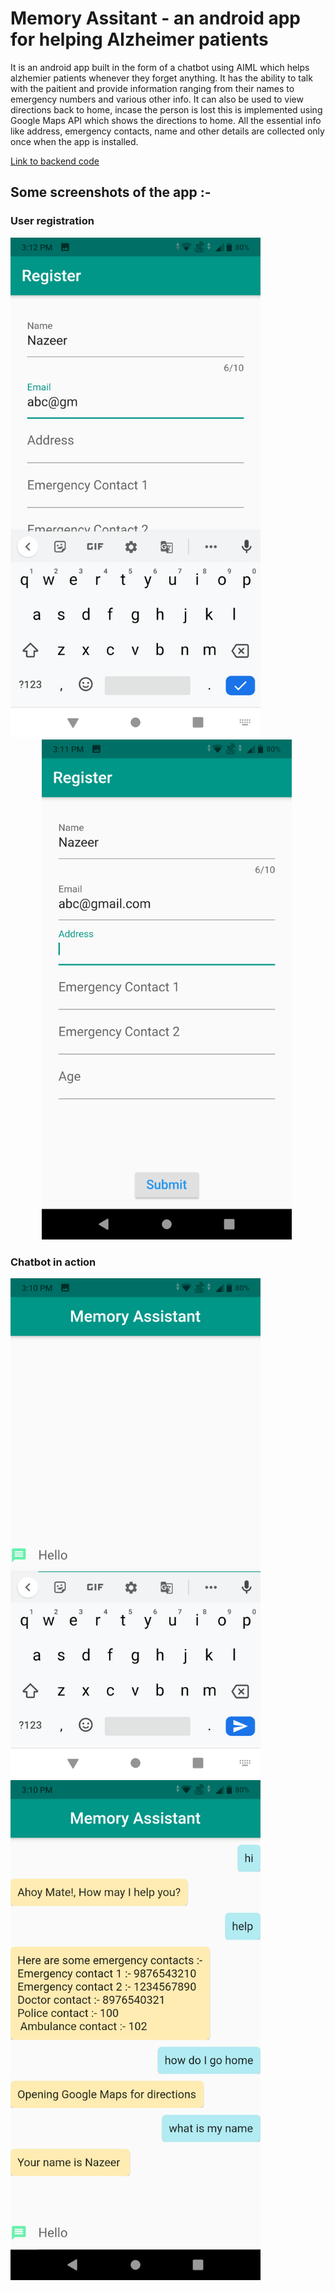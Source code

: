 # Memory Assitant - an android app for helping Alzheimer patients

It is an android app built in the form of a chatbot using AIML which helps alzhemier patients whenever they forget anything. It has the ability to talk with the paitient
and provide information ranging from their names to emergency numbers and various other info. It can also be used to view directions back to home, incase the person is lost 
this is implemented using Google Maps API which shows the directions to home. All the essential info like address, emergency contacts, name and other details are collected 
only once when the app is installed.

[Link to backend code](https://github.com/mirameen/memory-assistant)

## Some screenshots of the app :-

### User registration

<img src="images/Screenshot_20211028-151202.png" width="400">&nbsp;&nbsp;&nbsp;&nbsp;&nbsp;&nbsp;&nbsp;&nbsp;&nbsp;&nbsp;<img src="images/Screenshot_20211028-151149.png" width="400" style="margin-left:50px;">

### Chatbot in action

<img src="images/Screenshot_20211028-151028.png" width="400">&nbsp;&nbsp;&nbsp;&nbsp;&nbsp;&nbsp;&nbsp;&nbsp;&nbsp;&nbsp;<img src="images/Screenshot_20211028-151010.png" width="400">

